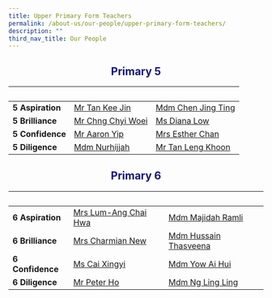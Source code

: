 ```yaml
---
title: Upper Primary Form Teachers
permalink: /about-us/our-people/upper-primary-form-teachers/
description: ""
third_nav_title: Our People
---
```

<h2 style="color:midnightblue; text-align:center;">Primary 5</h2>

|&nbsp; |&nbsp; |&nbsp;|
| -------- | -------- | -------- |
|<strong>5 Aspiration</strong>|[Mr Tan Kee Jin](mailto:tan_kee_jin@moe.edu.sg)|[Mdm Chen Jing Ting](mailto:chen_jing_ting@moe.edu.sg)|
|<strong>5 Brilliance</strong>|[Mr Chng Chyi Woei](mailto:chng_chyi_woei@moe.edu.sg)|[Ms Diana Low](mailto:low_cheng_yi_diana@moe.edu.sg)|
|<strong>5 Confidence</strong>|[Mr Aaron Yip](mailto:yip_jun_hoe@moe.edu.sg)|[Mrs Esther Chan](mailto:lim_siew_hiang@moe.edu.sg)|
|<strong>5 Diligence</strong>|[Mdm Nurhijjah](mailto:nurhijjah_yahya@moe.edu.sg)|[Mr Tan Leng Khoon](mailto:tan_leng_khoon)|

<h2 style="color:midnightblue; text-align:center;">Primary 6</h2>

|&nbsp; |&nbsp; |&nbsp;|
| -------- | -------- | -------- |
|<strong>6 Aspiration</strong>|[Mrs Lum-Ang Chai Hwa](mailto:ang_chai_hwa@moe.edu.sg)|[Mdm Majidah Ramli](mailto:majidah_ramli@moe.edu.sg)|
|<strong>6 Brilliance</strong>|[Mrs Charmian New](mailto:lee_lufang_charmian@moe.edu.sg)|[Mdm Hussain Thasveena](mailto:hussain_thasveena@moe.edu.sg)|
|<strong>6 Confidence</strong>|[Ms Cai Xingyi](mailto:cai_xingyi@moe.edu.sg)|[Mdm Yow Ai Hui](mailto:yow_ai_hui@moe.edu.sg)|
|<strong>6 Diligence</strong>|[Mr Peter Ho](mailto:ho_yeow_lin_peter@moe.edu.sg)|[Mdm Ng Ling Ling](mailto:ng_ling_ling@moe.edu.sg)|